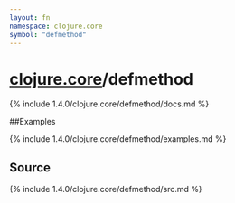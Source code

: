 ```yaml
---
layout: fn
namespace: clojure.core
symbol: "defmethod"
---
```


# [clojure.core](../)/defmethod

{% include 1.4.0/clojure.core/defmethod/docs.md %}

##Examples

{% include 1.4.0/clojure.core/defmethod/examples.md %}
## Source
{% include 1.4.0/clojure.core/defmethod/src.md %}

